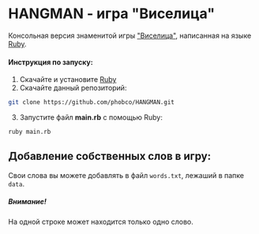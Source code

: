 # HANGMAN - игра "Виселица"
Консольная версия знаменитой игры ["Виселица"](https://ru.wikipedia.org/wiki/Виселица_(игра)), написанная на языке [Ruby](https://ru.wikipedia.org/wiki/Ruby).

#### Инструкция по запуску:
1. Скачайте и установите [Ruby](https://www.ruby-lang.org/ru/downloads/)
2. Скачайте данный репозиторий:
```bash
git clone https://github.com/phobco/HANGMAN.git
```
3. Запустите файл **main.rb** с помощью Ruby:
```bash
ruby main.rb
```
## Добавление собственных слов в игру:
Свои слова вы можете добавлять в файл `words.txt`, лежаший в папке `data`.

##### Внимание!
На одной строке может находится только одно слово.
